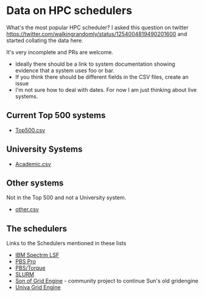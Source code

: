 # Data on HPC schedulers

What's the most popular HPC scheduler?  I asked this question on twitter https://twitter.com/walkingrandomly/status/1254004819490201600 and started collating the data here.  

It's very incomplete and PRs are welcome.  
* Ideally there should be a link to system documentation showing evidence that a system uses foo or bar.
* If you think there should be different fields in the CSV files, create an issue
* I'm not sure how to deal with dates.  For now I am just thinking about live systems.

## Current Top 500 systems

* [Top500.csv](./top500.csv)

## University Systems

* [Academic.csv](./Academic.csv)

## Other systems

Not in the Top 500 and not a University system.

* [other.csv](./other.csv)

## The schedulers

Links to the Schedulers mentioned in these lists

* [IBM Spectrm LSF](https://www.ibm.com/uk-en/marketplace/hpc-workload-management)
* [PBS Pro](https://www.pbspro.org/)
* [PBS/Torque](https://adaptivecomputing.com/cherry-services/torque-resource-manager/)
* [SLURM](https://slurm.schedmd.com/documentation.html)
* [Son of Grid Engine](https://sourceforge.net/projects/gridengine/) - community project to continue Sun's old gridengine 
* [Univa Grid Engine](http://www.univa.com/products/)
